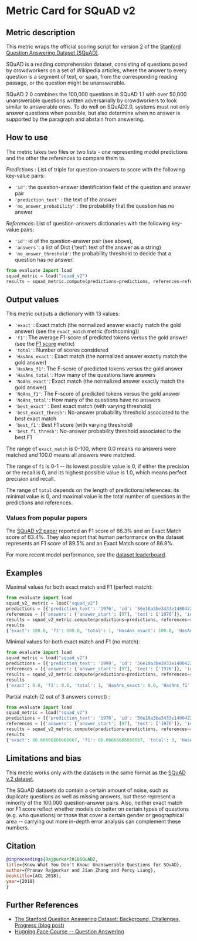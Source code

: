 # Metric Card for SQuAD v2

## Metric description
This metric wraps the official scoring script for version 2 of the [Stanford Question Answering Dataset (SQuAD)](https://huggingface.co/datasets/squad_v2).

SQuAD is a reading comprehension dataset, consisting of questions posed by crowdworkers on a set of Wikipedia articles, where the answer to every question is a segment of text, or span, from the corresponding reading passage, or the question might be unanswerable.

SQuAD 2.0 combines the 100,000 questions in SQuAD 1.1 with over 50,000 unanswerable questions written adversarially by crowdworkers to look similar to answerable ones. To do well on SQuAD2.0, systems must not only answer questions when possible, but also determine when no answer is supported by the paragraph and abstain from answering.

## How to use 

The metric takes two files or two lists - one representing model predictions and the other the references to compare them to. 

*Predictions* : List of triple for question-answers to score with the following key-value pairs:
* `'id'`:  the question-answer identification field of the question and answer pair 
* `'prediction_text'` : the text of the answer
* `'no_answer_probability'` : the probability that the question has no answer

*References*: List of question-answers dictionaries with the following key-value pairs:
* `'id'`: id of the question-answer pair (see above),
* `'answers'`: a list of Dict {'text': text of the answer as a string}
*  `'no_answer_threshold'`: the probability threshold to decide that a question has no answer.

```python
from evaluate import load
squad_metric = load("squad_v2")
results = squad_metric.compute(predictions=predictions, references=references)
```
## Output values

This metric outputs a dictionary with 13 values: 
* `'exact'`: Exact match (the normalized answer exactly match the gold answer) (see the `exact_match` metric (forthcoming))
* `'f1'`: The average F1-score of predicted tokens versus the gold answer (see the [F1 score](https://huggingface.co/metrics/f1) metric)
* `'total'`: Number of scores considered
* `'HasAns_exact'`: Exact match (the normalized answer exactly match the gold answer)
* `'HasAns_f1'`:  The F-score of predicted tokens versus the gold answer
* `'HasAns_total'`: How many of the questions have answers
* `'NoAns_exact'`: Exact match (the normalized answer exactly match the gold answer)
* `'NoAns_f1'`: The F-score of predicted tokens versus the gold answer
* `'NoAns_total'`: How many of the questions have no answers
* `'best_exact'` : Best exact match (with varying threshold)
* `'best_exact_thresh'`: No-answer probability threshold associated to the best exact match
* `'best_f1'`: Best F1 score (with varying threshold)
* `'best_f1_thresh'`: No-answer probability threshold associated to the best F1


The range of `exact_match` is 0-100, where 0.0 means no answers were matched and 100.0 means all answers were matched. 

The range of `f1` is 0-1 -- its lowest possible value is 0, if either the precision or the recall is 0, and its highest possible value is 1.0, which means perfect precision and recall.

The range of `total` depends on the length of predictions/references: its minimal value is 0, and maximal value is the total number of questions in the predictions and references.

### Values from popular papers
The [SQuAD v2 paper](https://arxiv.org/pdf/1806.03822.pdf) reported an F1 score of 66.3% and an Exact Match score of 63.4%. 
They also report that human performance on the dataset represents an F1 score of 89.5% and an Exact Match score of 86.9%.

For more recent model performance, see the [dataset leaderboard](https://paperswithcode.com/dataset/squad).

## Examples 

Maximal values for both exact match and F1 (perfect match):

```python
from evaluate import load
squad_v2_ metric = load("squad_v2")
predictions = [{'prediction_text': '1976', 'id': '56e10a3be3433e1400422b22', 'no_answer_probability': 0.}]
references = [{'answers': {'answer_start': [97], 'text': ['1976']}, 'id': '56e10a3be3433e1400422b22'}]
results = squad_v2_metric.compute(predictions=predictions, references=references)
results
{'exact': 100.0, 'f1': 100.0, 'total': 1, 'HasAns_exact': 100.0, 'HasAns_f1': 100.0, 'HasAns_total': 1, 'best_exact': 100.0, 'best_exact_thresh': 0.0, 'best_f1': 100.0, 'best_f1_thresh': 0.0}
```

Minimal values for both exact match and F1 (no match):

```python
from evaluate import load
squad_metric = load("squad_v2")
predictions = [{'prediction_text': '1999', 'id': '56e10a3be3433e1400422b22', 'no_answer_probability': 0.}]
references = [{'answers': {'answer_start': [97], 'text': ['1976']}, 'id': '56e10a3be3433e1400422b22'}]
results = squad_v2_metric.compute(predictions=predictions, references=references)
results
{'exact': 0.0, 'f1': 0.0, 'total': 1, 'HasAns_exact': 0.0, 'HasAns_f1': 0.0, 'HasAns_total': 1, 'best_exact': 0.0, 'best_exact_thresh': 0.0, 'best_f1': 0.0, 'best_f1_thresh': 0.0}
```

Partial match (2 out of 3 answers correct) : 

```python
from evaluate import load
squad_metric = load("squad_v2")
predictions = [{'prediction_text': '1976', 'id': '56e10a3be3433e1400422b22', 'no_answer_probability': 0.}, {'prediction_text': 'Beyonce', 'id': '56d2051ce7d4791d0090260b', 'no_answer_probability': 0.},  {'prediction_text': 'climate change', 'id': '5733b5344776f419006610e1', 'no_answer_probability': 0.}]
references = [{'answers': {'answer_start': [97], 'text': ['1976']}, 'id': '56e10a3be3433e1400422b22'}, {'answers': {'answer_start': [233], 'text': ['Beyoncé and Bruno Mars']}, 'id': '56d2051ce7d4791d0090260b'}, {'answers': {'answer_start': [891], 'text': ['climate change']}, 'id': '5733b5344776f419006610e1'}]
results = squad_v2_metric.compute(predictions=predictions, references=references)
results
{'exact': 66.66666666666667, 'f1': 66.66666666666667, 'total': 3, 'HasAns_exact': 66.66666666666667, 'HasAns_f1': 66.66666666666667, 'HasAns_total': 3, 'best_exact': 66.66666666666667, 'best_exact_thresh': 0.0, 'best_f1': 66.66666666666667, 'best_f1_thresh': 0.0}
```

## Limitations and bias
This metric works only with the datasets in the same format as the [SQuAD v.2 dataset](https://huggingface.co/datasets/squad_v2).

The SQuAD datasets do contain a certain amount of noise, such as duplicate questions as well as missing answers, but these represent a minority of the 100,000 question-answer pairs. Also, neither exact match nor F1 score reflect whether models do better on certain types of questions (e.g. who questions) or those that cover a certain gender or geographical area -- carrying out more in-depth error analysis can complement these numbers. 


## Citation

```bibtex
@inproceedings{Rajpurkar2018SQuAD2,
title={Know What You Don't Know: Unanswerable Questions for SQuAD},
author={Pranav Rajpurkar and Jian Zhang and Percy Liang},
booktitle={ACL 2018},
year={2018}
}
```
    
## Further References 

- [The Stanford Question Answering Dataset: Background, Challenges, Progress (blog post)](https://rajpurkar.github.io/mlx/qa-and-squad/)
- [Hugging Face Course -- Question Answering](https://huggingface.co/course/chapter7/7)
